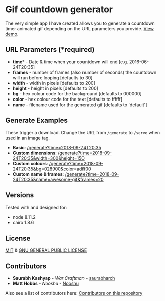 # Gif countdown generator

The very simple app I have created allows you to generate a countdown timer animated gif depending on the URL parameters you provide. [View demo](https://date-gif.herokuapp.com/).

## URL Parameters (*required)

* **time*** - Date &amp; time when your countdown will end [e.g. 2016-06-24T20:35]
* **frames** - number of frames (also number of seconds) the countdown will run before looping [defaults to 30]
* **width** - width in pixels [defaults to 200]
* **height** - height in pixels [defaults to 200]
* **bg** - hex colour code for the background [defaults to 000000]
* **color** - hex colour code for the text [defaults to ffffff]
* **name** - filename used for the generated gif [defaults to 'default']
            
## Generate Examples

These trigger a download. Change the URL from `/generate` to `/serve` when used in an image tag.

* **Basic**: [/generate?time=2018-09-24T20:35](https://date-gif.herokuapp.com/generate?time=2018-09-24T20:35&name=ex1)
* **Custom dimensions**: [/generate?time=2018-09-24T20:35&width=300&height=150](https://date-gif.herokuapp.com/generate?time=2018-09-24T20:35&width=300&height=150&name=ex2)
* **Custom colours**: [/generate?time=2018-09-24T20:35&bg=028900&color=adff00](https://date-gif.herokuapp.com/generate?time=2018-09-24T20:35&bg=028900&color=adff00&name=ex3)
* **Custom name & frames**: [/generate?time=2018-09-24T20:35&name=awesome-gif&frames=20](https://date-gif.herokuapp.com/generate?time=2018-09-24T20:35&name=awesome-gif&frames=20)

## Versions

Tested with and designed for:

* node 8.11.2
* cairo 1.8.6

## License

[MIT](LICENSE) & [GNU GENERAL PUBLIC LICENSE](LICENSE.md)

## Contributors


- **Saurabh Kashyap** - *War Craftman* - [saurabharch](https://github.com/saurabharch)<br/>
- **Matt Hobbs** - *Nooshu* - [Nooshu](https://github.com/Nooshu) 


Also see a list of contributors here: [Contributors on this repository](https://github.com/saurabharch/animinated-date-gif/graphs/contributors)